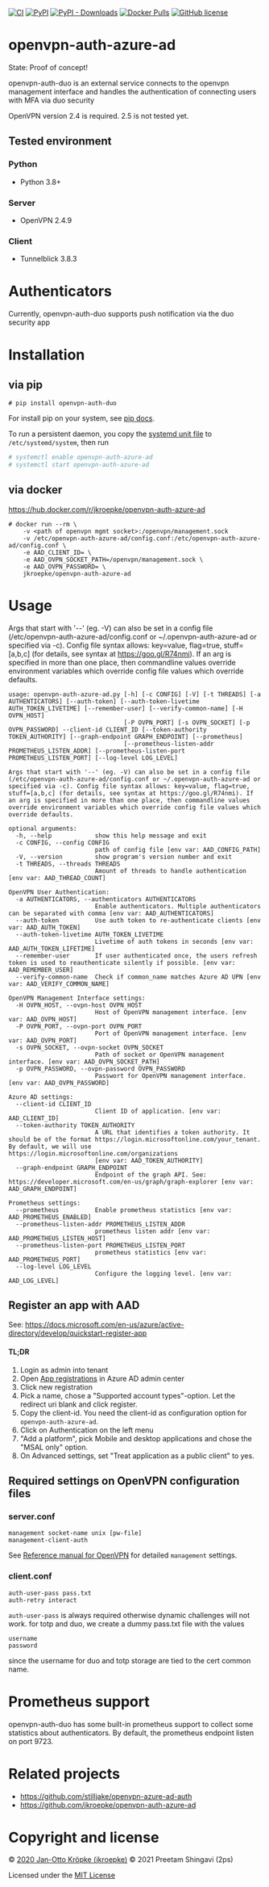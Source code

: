 [![CI](https://github.com/jkroepke/openvpn-auth-azure-ad/workflows/CI/badge.svg)](https://github.com/jkroepke/openvpn-auth-azure-ad/actions?query=workflow%3ACI)
[![PyPI](https://img.shields.io/pypi/v/openvpn-auth-azure-ad)](https://pypi.org/project/openvpn-auth-azure-ad/)
[![PyPI - Downloads](https://img.shields.io/pypi/dm/openvpn-auth-azure-ad)](https://pypi.org/project/openvpn-auth-azure-ad/)
[![Docker Pulls](https://img.shields.io/docker/pulls/jkroepke/openvpn-auth-azure-ad?logo=docker)](https://hub.docker.com/r/jkroepke/openvpn-auth-azure-ad)
[![GitHub license](https://img.shields.io/github/license/jkroepke/openvpn-auth-azure-ad)](https://github.com/jkroepke/openvpn-auth-azure-ad/blob/master/LICENSE.txt)

# openvpn-auth-azure-ad

State: Proof of concept!

openvpn-auth-duo is an external service connects to the openvpn management
interface and handles the authentication of connecting users with MFA via
duo security

OpenVPN version 2.4 is required. 2.5 is not tested yet.

## Tested environment

### Python

- Python 3.8+

### Server

- OpenVPN 2.4.9

### Client

- Tunnelblick 3.8.3

# Authenticators

Currently, openvpn-auth-duo supports push notification via the duo security app


# Installation

## via pip

```
# pip install openvpn-auth-duo
```

For install pip on your system, see [pip docs](https://pip.pypa.io/en/stable/installing/).

To run a persistent daemon, you copy the [systemd unit file](./contrib/openvpn-auth-azure-ad.service) to `/etc/systemd/system`, then
run

```bash
# systemctl enable openvpn-auth-azure-ad
# systemctl start openvpn-auth-azure-ad
```

## via docker

https://hub.docker.com/r/jkroepke/openvpn-auth-azure-ad

```
# docker run --rm \
    -v <path of openvpn mgmt socket>:/openvpn/management.sock
    -v /etc/openvpn-auth-azure-ad/config.conf:/etc/openvpn-auth-azure-ad/config.conf \
    -e AAD_CLIENT_ID= \
    -e AAD_OVPN_SOCKET_PATH=/openvpn/management.sock \
    -e AAD_OVPN_PASSWORD= \
    jkroepke/openvpn-auth-azure-ad
```

# Usage

Args that start with '--' (eg. -V) can also be set in a config file (/etc/openvpn-auth-azure-ad/config.conf or ~/.openvpn-auth-azure-ad or
specified via -c). Config file syntax allows: key=value, flag=true, stuff=[a,b,c] (for details, see syntax at https://goo.gl/R74nmi). If an arg is
specified in more than one place, then commandline values override environment variables which override config file values which override defaults.

```
usage: openvpn-auth-azure-ad.py [-h] [-c CONFIG] [-V] [-t THREADS] [-a AUTHENTICATORS] [--auth-token] [--auth-token-livetime AUTH_TOKEN_LIVETIME] [--remember-user] [--verify-common-name] [-H OVPN_HOST]
                                [-P OVPN_PORT] [-s OVPN_SOCKET] [-p OVPN_PASSWORD] --client-id CLIENT_ID [--token-authority TOKEN_AUTHORITY] [--graph-endpoint GRAPH_ENDPOINT] [--prometheus]
                                [--prometheus-listen-addr PROMETHEUS_LISTEN_ADDR] [--prometheus-listen-port PROMETHEUS_LISTEN_PORT] [--log-level LOG_LEVEL]

Args that start with '--' (eg. -V) can also be set in a config file (/etc/openvpn-auth-azure-ad/config.conf or ~/.openvpn-auth-azure-ad or specified via -c). Config file syntax allows: key=value, flag=true,
stuff=[a,b,c] (for details, see syntax at https://goo.gl/R74nmi). If an arg is specified in more than one place, then commandline values override environment variables which override config file values which
override defaults.

optional arguments:
  -h, --help            show this help message and exit
  -c CONFIG, --config CONFIG
                        path of config file [env var: AAD_CONFIG_PATH]
  -V, --version         show program's version number and exit
  -t THREADS, --threads THREADS
                        Amount of threads to handle authentication [env var: AAD_THREAD_COUNT]

OpenVPN User Authentication:
  -a AUTHENTICATORS, --authenticators AUTHENTICATORS
                        Enable authenticators. Multiple authenticators can be separated with comma [env var: AAD_AUTHENTICATORS]
  --auth-token          Use auth token to re-authenticate clients [env var: AAD_AUTH_TOKEN]
  --auth-token-livetime AUTH_TOKEN_LIVETIME
                        Livetime of auth tokens in seconds [env var: AAD_AUTH_TOKEN_LIFETIME]
  --remember-user       If user authenticated once, the users refresh token is used to reauthenticate silently if possible. [env var: AAD_REMEMBER_USER]
  --verify-common-name  Check if common_name matches Azure AD UPN [env var: AAD_VERIFY_COMMON_NAME]

OpenVPN Management Interface settings:
  -H OVPN_HOST, --ovpn-host OVPN_HOST
                        Host of OpenVPN management interface. [env var: AAD_OVPN_HOST]
  -P OVPN_PORT, --ovpn-port OVPN_PORT
                        Port of OpenVPN management interface. [env var: AAD_OVPN_PORT]
  -s OVPN_SOCKET, --ovpn-socket OVPN_SOCKET
                        Path of socket or OpenVPN management interface. [env var: AAD_OVPN_SOCKET_PATH]
  -p OVPN_PASSWORD, --ovpn-password OVPN_PASSWORD
                        Passwort for OpenVPN management interface. [env var: AAD_OVPN_PASSWORD]

Azure AD settings:
  --client-id CLIENT_ID
                        Client ID of application. [env var: AAD_CLIENT_ID]
  --token-authority TOKEN_AUTHORITY
                        A URL that identifies a token authority. It should be of the format https://login.microsoftonline.com/your_tenant. By default, we will use https://login.microsoftonline.com/organizations
                        [env var: AAD_TOKEN_AUTHORITY]
  --graph-endpoint GRAPH_ENDPOINT
                        Endpoint of the graph API. See: https://developer.microsoft.com/en-us/graph/graph-explorer [env var: AAD_GRAPH_ENDPOINT]

Prometheus settings:
  --prometheus          Enable prometheus statistics [env var: AAD_PROMETHEUS_ENABLED]
  --prometheus-listen-addr PROMETHEUS_LISTEN_ADDR
                        prometheus listen addr [env var: AAD_PROMETHEUS_LISTEN_HOST]
  --prometheus-listen-port PROMETHEUS_LISTEN_PORT
                        prometheus statistics [env var: AAD_PROMETHEUS_PORT]
  --log-level LOG_LEVEL
                        Configure the logging level. [env var: AAD_LOG_LEVEL]
```

## Register an app with AAD

See: https://docs.microsoft.com/en-us/azure/active-directory/develop/quickstart-register-app

#### TL;DR

1. Login as admin into tenant
2. Open [App registrations](https://aad.portal.azure.com/#blade/Microsoft_AAD_IAM/ActiveDirectoryMenuBlade/RegisteredApps) in Azure AD admin center
3. Click new registration
4. Pick a name, chose a "Supported account types"-option. Let the redirect uri blank and click register.
5. Copy the client-id. You need the client-id as configuration option for `openvpn-auth-azure-ad`.
6. Click on Authentication on the left menu
7. "Add a platform", pick Mobile and desktop applications and chose the "MSAL only" option.
8. On Advanced settings, set "Treat application as a public client" to yes.

## Required settings on OpenVPN configuration files

### server.conf

```
management socket-name unix [pw-file]
management-client-auth
```

See [Reference manual for OpenVPN](https://openvpn.net/community-resources/reference-manual-for-openvpn-2-4/)
for detailed `management` settings.

### client.conf

```
auth-user-pass pass.txt
auth-retry interact
```

`auth-user-pass` is always required otherwise dynamic challenges will not work.
for totp and duo, we create a dummy pass.txt file with the values

```
username
password
```

since the username for duo and totp storage are tied to the cert
common name.

# Prometheus support

openvpn-auth-duo has some built-in prometheus support to collect some
statistics about authenticators. By default, the prometheus endpoint listen on port 9723.

# Related projects

- https://github.com/stilljake/openvpn-azure-ad-auth
- https://github.com/jkroepke/openvpn-auth-azure-ad

# Copyright and license

© [2020 Jan-Otto Kröpke (jkroepke)](https://github.com/jkroepke/helm-secrets)
© 2021 Preetam Shingavi (2ps)

Licensed under the [MIT License](LICENSE.txt)
